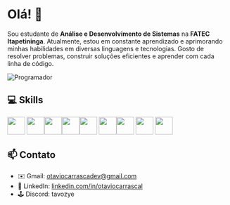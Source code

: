# Olá! 👋

Sou estudante de **Análise e Desenvolvimento de Sistemas** na **FATEC Itapetininga**. Atualmente, estou em constante aprendizado e aprimorando minhas habilidades em diversas linguagens e tecnologias. Gosto de resolver problemas, construir soluções eficientes e aprender com cada linha de código.

![Programador](https://media1.tenor.com/m/SxJQcg2-UGkAAAAC/working-from.gif)

## 💻 Skills
<img src="https://cdn.jsdelivr.net/gh/devicons/devicon@latest/icons/html5/html5-original.svg" width="40" height="40"/> <img src="https://cdn.jsdelivr.net/gh/devicons/devicon@latest/icons/css3/css3-original.svg" width="40" height="40"/><img src="https://cdn.jsdelivr.net/gh/devicons/devicon@latest/icons/bootstrap/bootstrap-original.svg" width="40" height="40"/><img src="https://cdn.jsdelivr.net/gh/devicons/devicon@latest/icons/javascript/javascript-original.svg" width="40" height="40"/><img src="https://cdn.jsdelivr.net/gh/devicons/devicon@latest/icons/java/java-original.svg" width="40" height="40"/> <img src="https://cdn.jsdelivr.net/gh/devicons/devicon@latest/icons/c/c-original.svg" width="40" height="40"/><img src="https://cdn.jsdelivr.net/gh/devicons/devicon@latest/icons/flutter/flutter-original.svg" width="40" height="40"/>
<img src="https://cdn.jsdelivr.net/gh/devicons/devicon@latest/icons/git/git-original.svg" width="40" height="40"/>  <img src="https://cdn.jsdelivr.net/gh/devicons/devicon@latest/icons/github/github-original.svg" width="40" height="40"/> 
          
          
          
          
          
          

## 📫 Contato
- ✉️ Gmail: [otaviocarrascadev@gmail.com](mailto:otaviocarrascadev@gmail.com)
- 💼 LinkedIn: [linkedin.com/in/otaviocarrascal](https://www.linkedin.com/in/otaviocarrascal/)
- 🕹️ Discord: tavozye

